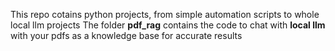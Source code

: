 This repo cotains python projects, from simple automation scripts to whole local llm projects
The folder **pdf_rag** contains the code to chat with **local llm** with your pdfs as a knowledge base for accurate results
